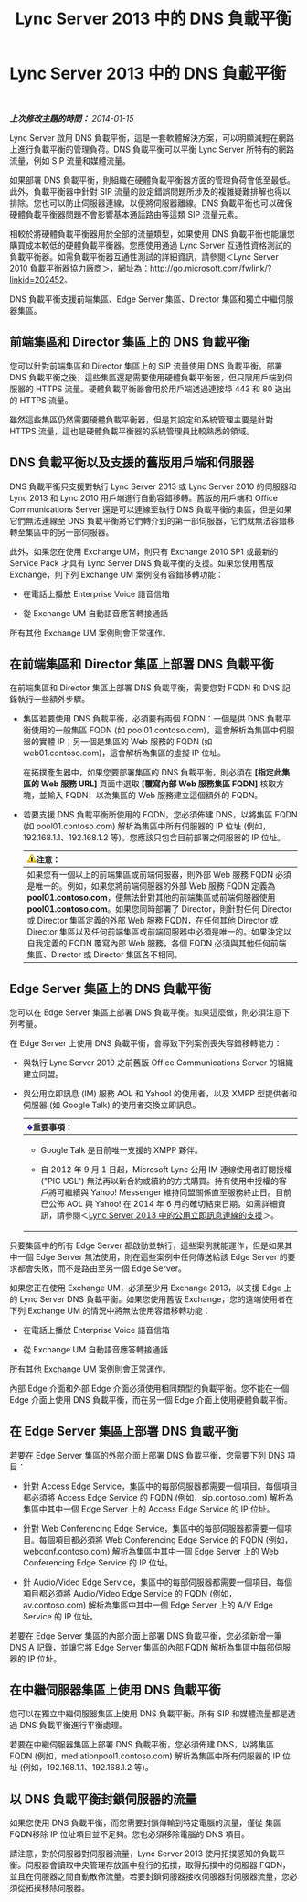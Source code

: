 ﻿---
title: Lync Server 2013 中的 DNS 負載平衡
TOCTitle: Lync Server 2013 中的 DNS 負載平衡
ms:assetid: 7ed0ed20-33ad-4253-926d-21d392590ae7
ms:mtpsurl: https://technet.microsoft.com/zh-tw/library/Gg398634(v=OCS.15)
ms:contentKeyID: 49291456
ms.date: 08/10/2015
mtps_version: v=OCS.15
ms.translationtype: HT
---

# Lync Server 2013 中的 DNS 負載平衡

 

_**上次修改主題的時間：** 2014-01-15_

Lync Server 啟用 DNS 負載平衡，這是一套軟體解決方案，可以明顯減輕在網路上進行負載平衡的管理負荷。DNS 負載平衡可以平衡 Lync Server 所特有的網路流量，例如 SIP 流量和媒體流量。

如果部署 DNS 負載平衡，則組織在硬體負載平衡器方面的管理負荷會低至最低。此外，負載平衡器中針對 SIP 流量的設定錯誤問題所涉及的複雜疑難排解也得以排除。您也可以防止伺服器連線，以便將伺服器離線。DNS 負載平衡也可以確保硬體負載平衡器問題不會影響基本通話路由等這類 SIP 流量元素。

相較於將硬體負載平衡器用於全部的流量類型，如果使用 DNS 負載平衡也能讓您購買成本較低的硬體負載平衡器。您應使用通過 Lync Server 互通性資格測試的負載平衡器。如需負載平衡器互通性測試的詳細資訊，請參閱＜Lync Server 2010 負載平衡器協力廠商＞，網址為：<http://go.microsoft.com/fwlink/?linkid=202452>。

DNS 負載平衡支援前端集區、Edge Server 集區、Director 集區和獨立中繼伺服器集區。

## 前端集區和 Director 集區上的 DNS 負載平衡

您可以針對前端集區和 Director 集區上的 SIP 流量使用 DNS 負載平衡。部署 DNS 負載平衡之後，這些集區還是需要使用硬體負載平衡器，但只限用戶端到伺服器的 HTTPS 流量。硬體負載平衡器會用於用戶端透過連接埠 443 和 80 送出的 HTTPS 流量。

雖然這些集區仍然需要硬體負載平衡器，但是其設定和系統管理主要是針對 HTTPS 流量，這也是硬體負載平衡器的系統管理員比較熟悉的領域。

## DNS 負載平衡以及支援的舊版用戶端和伺服器

DNS 負載平衡只支援對執行 Lync Server 2013 或 Lync Server 2010 的伺服器和 Lync 2013 和 Lync 2010 用戶端進行自動容錯移轉。舊版的用戶端和 Office Communications Server 還是可以連線至執行 DNS 負載平衡的集區，但是如果它們無法連線至 DNS 負載平衡將它們轉介到的第一部伺服器，它們就無法容錯移轉至集區中的另一部伺服器。

此外，如果您在使用 Exchange UM，則只有 Exchange 2010 SP1 或最新的 Service Pack 才具有 Lync Server DNS 負載平衡的支援。如果您使用舊版 Exchange，則下列 Exchange UM 案例沒有容錯移轉功能：

  - 在電話上播放 Enterprise Voice 語音信箱

  - 從 Exchange UM 自動語音應答轉接通話

所有其他 Exchange UM 案例則會正常運作。

## 在前端集區和 Director 集區上部署 DNS 負載平衡

在前端集區和 Director 集區上部署 DNS 負載平衡，需要您對 FQDN 和 DNS 記錄執行一些額外步驟。

  - 集區若要使用 DNS 負載平衡，必須要有兩個 FQDN：一個是供 DNS 負載平衡使用的一般集區 FQDN (如 pool01.contoso.com)，這會解析為集區中伺服器的實體 IP；另一個是集區的 Web 服務的 FQDN (如 web01.contoso.com)，這會解析為集區的虛擬 IP 位址。
    
    在拓撲產生器中，如果您要部署集區的 DNS 負載平衡，則必須在 **\[指定此集區的 Web 服務 URL\]** 頁面中選取 **\[覆寫內部 Web 服務集區 FQDN\]** 核取方塊，並輸入 FQDN，以為集區的 Web 服務建立這個額外的 FQDN。

  - 若要支援 DNS 負載平衡所使用的 FQDN，您必須佈建 DNS，以將集區 FQDN (如 pool01.contoso.com) 解析為集區中所有伺服器的 IP 位址 (例如，192.168.1.1、192.168.1.2 等)。您應該只包含目前部署之伺服器的 IP 位址。
    
    <table>
    <thead>
    <tr class="header">
    <th><img src="images/Hh202161.warning(OCS.15).gif" title="warning" alt="warning" />注意：</th>
    </tr>
    </thead>
    <tbody>
    <tr class="odd">
    <td>如果您有一個以上的前端集區或前端伺服器，則外部 Web 服務 FQDN 必須是唯一的。例如，如果您將前端伺服器的外部 Web 服務 FQDN 定義為 <strong>pool01.contoso.com</strong>，便無法針對其他的前端集區或前端伺服器使用 <strong>pool01.contoso.com</strong>。如果您同時部署了 Director，則針對任何 Director 或 Director 集區定義的外部 Web 服務 FQDN，在任何其他 Director 或 Director 集區以及任何前端集區或前端伺服器中必須是唯一的。如果決定以自我定義的 FQDN 覆寫內部 Web 服務，各個 FQDN 必須與其他任何前端集區、Director 或 Director 集區各不相同。</td>
    </tr>
    </tbody>
    </table>


## Edge Server 集區上的 DNS 負載平衡

您可以在 Edge Server 集區上部署 DNS 負載平衡。如果這麼做，則必須注意下列考量。

在 Edge Server 上使用 DNS 負載平衡，會導致下列案例喪失容錯移轉能力：

  - 與執行 Lync Server 2010 之前舊版 Office Communications Server 的組織建立同盟。

  - 與公用立即訊息 (IM) 服務 AOL 和 Yahoo\! 的使用者，以及 XMPP 型提供者和伺服器 (如 Google Talk) 的使用者交換立即訊息。
    
    <table>
    <colgroup>
    <col style="width: 100%" />
    </colgroup>
    <thead>
    <tr class="header">
    <th><img src="images/Gg412908.important(OCS.15).gif" title="important" alt="important" />重要事項：</th>
    </tr>
    </thead>
    <tbody>
    <tr class="odd">
    <td><ul>
    <li><p>Google Talk 是目前唯一支援的 XMPP 夥伴。</p></li>
    <li><p>自 2012 年 9 月 1 日起，Microsoft Lync 公用 IM 連線使用者訂閱授權 (&quot;PIC USL&quot;) 無法再以新合約或續約的方式購買。持有使用中授權的客戶將可繼續與 Yahoo! Messenger 維持同盟關係直至服務終止日。目前已公佈 AOL 與 Yahoo! 在 2014 年 6 月的確切結束日期。如需詳細資訊，請參閱＜<a href="lync-server-2013-support-for-public-instant-messenger-connectivity.md">Lync Server 2013 中的公用立即訊息連線的支援</a>＞。</p></li>
    </ul></td>
    </tr>
    </tbody>
    </table>


只要集區中的所有 Edge Server 都啟動並執行，這些案例就能運作，但是如果其中一個 Edge Server 無法使用，則在這些案例中任何傳送給該 Edge Server 的要求都會失敗，而不是路由至另一個 Edge Server。

如果您正在使用 Exchange UM，必須至少用 Exchange 2013，以支援 Edge 上的 Lync Server DNS 負載平衡。如果您使用舊版 Exchange，您的遠端使用者在下列 Exchange UM 的情況中將無法使用容錯移轉功能：

  - 在電話上播放 Enterprise Voice 語音信箱

  - 從 Exchange UM 自動語音應答轉接通話

所有其他 Exchange UM 案例則會正常運作。

內部 Edge 介面和外部 Edge 介面必須使用相同類型的負載平衡。您不能在一個 Edge 介面上使用 DNS 負載平衡，而在另一個 Edge 介面上使用硬體負載平衡。

## 在 Edge Server 集區上部署 DNS 負載平衡

若要在 Edge Server 集區的外部介面上部署 DNS 負載平衡，您需要下列 DNS 項目：

  - 針對 Access Edge Service，集區中的每部伺服器都需要一個項目。每個項目都必須將 Access Edge Service 的 FQDN (例如，sip.contoso.com) 解析為集區中其中一個 Edge Server 上的 Access Edge Service 的 IP 位址。

  - 針對 Web Conferencing Edge Service，集區中的每部伺服器都需要一個項目。每個項目都必須將 Web Conferencing Edge Service 的 FQDN (例如，webconf.contoso.com) 解析為集區中其中一個 Edge Server 上的 Web Conferencing Edge Service 的 IP 位址。

  - 針 Audio/Video Edge Service，集區中的每部伺服器都需要一個項目。每個項目都必須將 Audio/Video Edge Service 的 FQDN (例如，av.contoso.com) 解析為集區中其中一個 Edge Server 上的 A/V Edge Service 的 IP 位址。

若要在 Edge Server 集區的內部介面上部署 DNS 負載平衡，您必須新增一筆 DNS A 記錄，並讓它將 Edge Server 集區的內部 FQDN 解析為集區中每部伺服器的 IP 位址。

## 在中繼伺服器集區上使用 DNS 負載平衡

您可以在獨立中繼伺服器集區上使用 DNS 負載平衡。所有 SIP 和媒體流量都是透過 DNS 負載平衡進行平衡處理。

若要在中繼伺服器集區上部署 DNS 負載平衡，您必須佈建 DNS，以將集區 FQDN (例如，mediationpool1.contoso.com) 解析為集區中所有伺服器的 IP 位址 (例如，192.168.1.1、192.168.1.2 等)。

## 以 DNS 負載平衡封鎖伺服器的流量

如果您使用 DNS 負載平衡，而您需要封鎖傳輸到特定電腦的流量，僅從 集區 FQDN移除 IP 位址項目並不足夠。您也必須移除電腦的 DNS 項目。

請注意，對於伺服器對伺服器流量，Lync Server 2013 使用拓撲感知的負載平衡。伺服器會讀取中央管理存放區中發行的拓撲，取得拓撲中的伺服器 FQDN，並且在伺服器之間自動散佈流量。若要封鎖伺服器接收伺服器對伺服器流量，您必須從拓撲移除伺服器。

